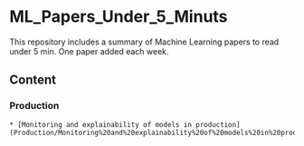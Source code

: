 # ML_Papers_Under_5_Minuts
This repository includes a summary of Machine Learning papers to read under 5 min. One paper added each week.

## Content

### Production

    * [Monitoring and explainability of models in production](Production/Monitoring%20and%20explainability%20of%20models%20in%20production.md))
